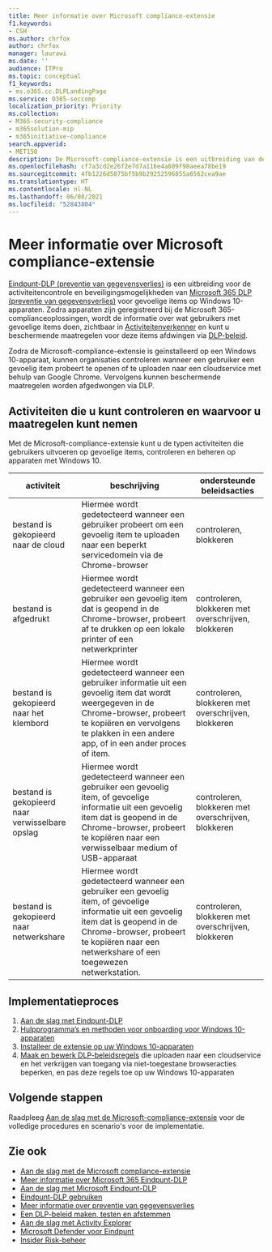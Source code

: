 ```yaml
---
title: Meer informatie over Microsoft compliance-extensie
f1.keywords:
- CSH
ms.author: chrfox
author: chrfox
manager: laurawi
ms.date: ''
audience: ITPro
ms.topic: conceptual
f1_keywords:
- ms.o365.cc.DLPLandingPage
ms.service: O365-seccomp
localization_priority: Priority
ms.collection:
- M365-security-compliance
- m365solution-mip
- m365initiative-compliance
search.appverid:
- MET150
description: De Microsoft-compliance-extensie is een uitbreiding van de controle en het beheer van bestandsactiviteiten en beschermende maatregelen, voor de Google Chrome-browser
ms.openlocfilehash: cf7a3cd2e26f2e7d7a116e4a609f98aeea78be19
ms.sourcegitcommit: 4fb1226d5875bf5b9b29252596855a6562cea9ae
ms.translationtype: HT
ms.contentlocale: nl-NL
ms.lasthandoff: 06/08/2021
ms.locfileid: "52843804"
---
```

# <a name="learn-about-the-microsoft-compliance-extension"></a>Meer informatie over Microsoft compliance-extensie

[Eindpunt-DLP (preventie van gegevensverlies)](endpoint-dlp-learn-about.md) is een uitbreiding voor de activiteitencontrole en beveiligingsmogelijkheden van [Microsoft 365 DLP (preventie van gegevensverlies)](dlp-learn-about-dlp.md) voor gevoelige items op Windows 10-apparaten. Zodra apparaten zijn geregistreerd bij de Microsoft 365-complianceoplossingen, wordt de informatie over wat gebruikers met gevoelige items doen, zichtbaar in [Activiteitenverkenner](data-classification-activity-explorer.md) en kunt u beschermende maatregelen voor deze items afdwingen via [DLP-beleid](create-test-tune-dlp-policy.md).

Zodra de Microsoft-compliance-extensie is geïnstalleerd op een Windows 10-apparaat, kunnen organisaties controleren wanneer een gebruiker een gevoelig item probeert te openen of te uploaden naar een cloudservice met behulp van Google Chrome. Vervolgens kunnen beschermende maatregelen worden afgedwongen via DLP.  

## <a name="activities-you-can-monitor-and-take-action-on"></a>Activiteiten die u kunt controleren en waarvoor u maatregelen kunt nemen

Met de Microsoft-compliance-extensie kunt u de typen activiteiten die gebruikers uitvoeren op gevoelige items, controleren en beheren op apparaten met Windows 10.

activiteit |beschrijving  | ondersteunde beleidsacties|
|---------|---------|---------|
|bestand is gekopieerd naar de cloud  | Hiermee wordt gedetecteerd wanneer een gebruiker probeert om een gevoelig item te uploaden naar een beperkt servicedomein via de Chrome-browser |controleren, blokkeren|
|bestand is afgedrukt  |Hiermee wordt gedetecteerd wanneer een gebruiker een gevoelig item dat is geopend in de Chrome-browser, probeert af te drukken op een lokale printer of een netwerkprinter |controleren, blokkeren met overschrijven, blokkeren|
|bestand is gekopieerd naar het klembord |Hiermee wordt gedetecteerd wanneer een gebruiker informatie uit een gevoelig item dat wordt weergegeven in de Chrome-browser, probeert te kopiëren en vervolgens te plakken in een andere app, of in een ander proces of item. |controleren, blokkeren met overschrijven, blokkeren|
|bestand is gekopieerd naar verwisselbare opslag    | Hiermee wordt gedetecteerd wanneer een gebruiker een gevoelig item, of gevoelige informatie uit een gevoelig item dat is geopend in de Chrome-browser, probeert te kopiëren naar een verwisselbaar medium of USB-apparaat |controleren, blokkeren met overschrijven, blokkeren|
|bestand is gekopieerd naar netwerkshare  |Hiermee wordt gedetecteerd wanneer een gebruiker een gevoelig item, of gevoelige informatie uit een gevoelig item dat is geopend in de Chrome-browser, probeert te kopiëren naar een netwerkshare of een toegewezen netwerkstation.|controleren, blokkeren met overschrijven, blokkeren |

## <a name="deployment-process"></a>Implementatieproces
1. [Aan de slag met Eindpunt-DLP](endpoint-dlp-getting-started.md)
2. [Hulpprogramma’s en methoden voor onboarding voor Windows 10-apparaten](dlp-configure-endpoints.md)
3. [Installeer de extensie op uw Windows 10-apparaten](dlp-chrome-get-started.md)
4. [Maak en bewerk DLP-beleidsregels](create-test-tune-dlp-policy.md) die uploaden naar een cloudservice en het verkrijgen van toegang via niet-toegestane browseracties beperken, en pas deze regels toe op uw Windows 10-apparaten

## <a name="next-steps"></a>Volgende stappen

Raadpleeg [Aan de slag met de Microsoft-compliance-extensie](dlp-chrome-get-started.md) voor de volledige procedures en scenario's voor de implementatie.

## <a name="see-also"></a>Zie ook

- [Aan de slag met de Microsoft compliance-extensie](dlp-chrome-get-started.md)
- [Meer informatie over Microsoft 365 Eindpunt-DLP](endpoint-dlp-learn-about.md)
- [Aan de slag met Microsoft Eindpunt-DLP](endpoint-dlp-getting-started.md)
- [Eindpunt-DLP gebruiken](endpoint-dlp-using.md)
- [Meer informatie over preventie van gegevensverlies](dlp-learn-about-dlp.md)
- [Een DLP-beleid maken, testen en afstemmen](create-test-tune-dlp-policy.md)
- [Aan de slag met Activity Explorer](data-classification-activity-explorer.md)
- [Microsoft Defender voor Eindpunt](/windows/security/threat-protection/)
- [Insider Risk-beheer](insider-risk-management.md)
